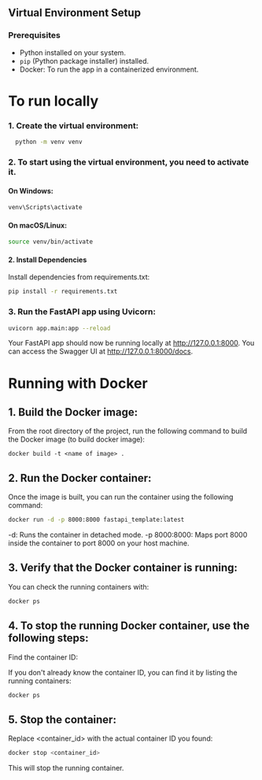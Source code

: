 ## Virtual Environment Setup

### Prerequisites
- Python installed on your system.
- `pip` (Python package installer) installed.
- Docker: To run the app in a containerized environment.


# To run locally

### 1. Create the virtual environment:

```bash
  python -m venv venv
```


### 2. To start using the virtual environment, you need to activate it.

#### On Windows:

```bash
venv\Scripts\activate
```


#### On macOS/Linux:

```bash
source venv/bin/activate
```

#### 2. Install Dependencies

Install dependencies from requirements.txt:

```bash
pip install -r requirements.txt
```

### 3. Run the FastAPI app using Uvicorn:

```bash
uvicorn app.main:app --reload
```

Your FastAPI app should now be running locally at http://127.0.0.1:8000. You can access the Swagger UI at http://127.0.0.1:8000/docs.

# Running with Docker

## 1. Build the Docker image:

From the root directory of the project, run the following command to build the Docker image (to build docker image):

```
docker build -t <name of image> .
```

## 2. Run the Docker container:

Once the image is built, you can run the container using the following command:

```bash
docker run -d -p 8000:8000 fastapi_template:latest
```

-d: Runs the container in detached mode.
-p 8000:8000: Maps port 8000 inside the container to port 8000 on your host machine.

## 3. Verify that the Docker container is running:

You can check the running containers with:

```bash
docker ps
```

## 4. To stop the running Docker container, use the following steps:

Find the container ID:

If you don't already know the container ID, you can find it by listing the running containers:

```bash
docker ps
```

## 5. Stop the container:

Replace <container_id> with the actual container ID you found:

```bash
docker stop <container_id>
```
This will stop the running container.

